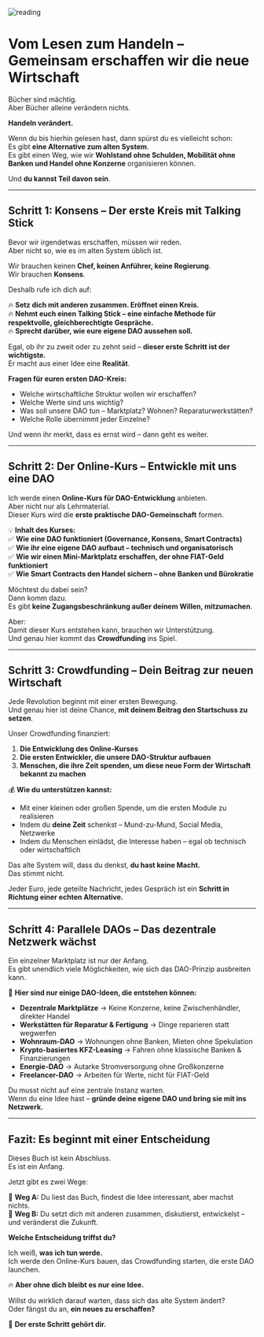 ![reading](reading.png)
# Vom Lesen zum Handeln – Gemeinsam erschaffen wir die neue Wirtschaft  

Bücher sind mächtig.  
Aber Bücher alleine verändern nichts.  

**Handeln verändert.**  

Wenn du bis hierhin gelesen hast, dann spürst du es vielleicht schon:  
Es gibt **eine Alternative zum alten System**.  
Es gibt einen Weg, wie wir **Wohlstand ohne Schulden, Mobilität ohne Banken und Handel ohne Konzerne** organisieren können.  

Und **du kannst Teil davon sein**.  

---

## Schritt 1: Konsens – Der erste Kreis mit Talking Stick  

Bevor wir irgendetwas erschaffen, müssen wir reden.  
Aber nicht so, wie es im alten System üblich ist.  

Wir brauchen keinen **Chef, keinen Anführer, keine Regierung**.  
Wir brauchen **Konsens**.  

Deshalb rufe ich dich auf:  

🔥 **Setz dich mit anderen zusammen. Eröffnet einen Kreis.**  
🔥 **Nehmt euch einen Talking Stick – eine einfache Methode für respektvolle, gleichberechtigte Gespräche.**  
🔥 **Sprecht darüber, wie eure eigene DAO aussehen soll.**  

Egal, ob ihr zu zweit oder zu zehnt seid – **dieser erste Schritt ist der wichtigste.**  
Er macht aus einer Idee eine **Realität**.  

**Fragen für euren ersten DAO-Kreis:**  
- Welche wirtschaftliche Struktur wollen wir erschaffen?  
- Welche Werte sind uns wichtig?  
- Was soll unsere DAO tun – Marktplatz? Wohnen? Reparaturwerkstätten?  
- Welche Rolle übernimmt jeder Einzelne?  

Und wenn ihr merkt, dass es ernst wird – dann geht es weiter.  

---

## Schritt 2: Der Online-Kurs – Entwickle mit uns eine DAO  

Ich werde einen **Online-Kurs für DAO-Entwicklung** anbieten.  
Aber nicht nur als Lehrmaterial.  
Dieser Kurs wird die **erste praktische DAO-Gemeinschaft** formen.  

💡 **Inhalt des Kurses:**  
✅ **Wie eine DAO funktioniert (Governance, Konsens, Smart Contracts)**  
✅ **Wie ihr eine eigene DAO aufbaut – technisch und organisatorisch**  
✅ **Wie wir einen Mini-Marktplatz erschaffen, der ohne FIAT-Geld funktioniert**  
✅ **Wie Smart Contracts den Handel sichern – ohne Banken und Bürokratie**  

Möchtest du dabei sein?  
Dann komm dazu.  
Es gibt **keine Zugangsbeschränkung außer deinem Willen, mitzumachen**.  

Aber:  
Damit dieser Kurs entstehen kann, brauchen wir Unterstützung.  
Und genau hier kommt das **Crowdfunding** ins Spiel.  

---

## Schritt 3: Crowdfunding – Dein Beitrag zur neuen Wirtschaft  

Jede Revolution beginnt mit einer ersten Bewegung.  
Und genau hier ist deine Chance, **mit deinem Beitrag den Startschuss zu setzen**.  

Unser Crowdfunding finanziert:  
1. **Die Entwicklung des Online-Kurses**  
2. **Die ersten Entwickler, die unsere DAO-Struktur aufbauen**  
3. **Menschen, die ihre Zeit spenden, um diese neue Form der Wirtschaft bekannt zu machen**  

💰 **Wie du unterstützen kannst:**  
- Mit einer kleinen oder großen Spende, um die ersten Module zu realisieren  
- Indem du **deine Zeit** schenkst – Mund-zu-Mund, Social Media, Netzwerke  
- Indem du Menschen einlädst, die Interesse haben – egal ob technisch oder wirtschaftlich  

Das alte System will, dass du denkst, **du hast keine Macht.**  
Das stimmt nicht.  

Jeder Euro, jede geteilte Nachricht, jedes Gespräch ist ein **Schritt in Richtung einer echten Alternative.**  

---

## Schritt 4: Parallele DAOs – Das dezentrale Netzwerk wächst  

Ein einzelner Marktplatz ist nur der Anfang.  
Es gibt unendlich viele Möglichkeiten, wie sich das DAO-Prinzip ausbreiten kann.  

🚀 **Hier sind nur einige DAO-Ideen, die entstehen können:**  
- **Dezentrale Marktplätze** → Keine Konzerne, keine Zwischenhändler, direkter Handel  
- **Werkstätten für Reparatur & Fertigung** → Dinge reparieren statt wegwerfen  
- **Wohnraum-DAO** → Wohnungen ohne Banken, Mieten ohne Spekulation  
- **Krypto-basiertes KFZ-Leasing** → Fahren ohne klassische Banken & Finanzierungen  
- **Energie-DAO** → Autarke Stromversorgung ohne Großkonzerne  
- **Freelancer-DAO** → Arbeiten für Werte, nicht für FIAT-Geld  

Du musst nicht auf eine zentrale Instanz warten.  
Wenn du eine Idee hast – **gründe deine eigene DAO und bring sie mit ins Netzwerk.**  

---

## Fazit: Es beginnt mit einer Entscheidung  

Dieses Buch ist kein Abschluss.  
Es ist ein Anfang.  

Jetzt gibt es zwei Wege:  

🔴 **Weg A:** Du liest das Buch, findest die Idee interessant, aber machst nichts.  
🔵 **Weg B:** Du setzt dich mit anderen zusammen, diskutierst, entwickelst – und veränderst die Zukunft.  

**Welche Entscheidung triffst du?**  

Ich weiß, **was ich tun werde.**  
Ich werde den Online-Kurs bauen, das Crowdfunding starten, die erste DAO launchen.  

🔥 **Aber ohne dich bleibt es nur eine Idee.**  

Willst du wirklich darauf warten, dass sich das alte System ändert?  
Oder fängst du an, **ein neues zu erschaffen?**  

🚀 **Der erste Schritt gehört dir.**  